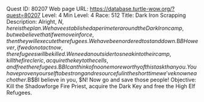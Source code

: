 Quest ID: 80207
Web page URL: https://database.turtle-wow.org/?quest=80207
Level: 4
Min Level: 4
Race: 512
Title: Dark Iron Scrapping
Description: Alright, $N, here is the plan. We have established a perimeter around the Dark Iron camp, but we believe that if we move in force, then they will execute the refugees. We have been ordered to stand down.$B$BHowever, if we do not act now, the refugees will be killed. We need an outsider to sneak into their camp, kill the fire cleric, acquire the key to the cells, and free the refugees.$B$BI can think of no one more worthy of this task than you. You have proven yourself to be strong and resourceful in the short time we've known each other.$B$BI believe in you, $N! Now go and save those people!
Objective: Kill the Shadowforge Fire Priest, acquire the Dark Key and free the High Elf Refugees.
